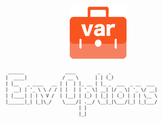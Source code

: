 <p align="center">
    <img width="150px" height="150px" src='./icon256.png' alt="">
</p>

```
  ______               ____        _   _                 
 |  ____|             / __ \      | | (_)                
 | |__   _ ____   __ | |  | |_ __ | |_ _  ___  _ __  ___ 
 |  __| | '_ \ \ / / | |  | | '_ \| __| |/ _ \| '_ \/ __|
 | |____| | | \ V /  | |__| | |_) | |_| | (_) | | | \__ \
 |______|_| |_|\_/    \____/| .__/ \__|_|\___/|_| |_|___/
                            | |                          
                            |_|          
```
